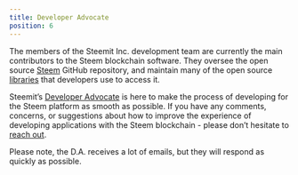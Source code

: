 ```yaml
---
title: Developer Advocate
position: 6
---
```


The members of the Steemit Inc. development team are currently the main contributors to the Steem blockchain software. They oversee the open source [Steem](https://github.com/steemit/steem) GitHub repository, and maintain many of the open source [libraries](https://github.com/steemit) that developers use to access it.

Steemit’s [Developer Advocate](mailto:da@steemit.com) is here to make the process of developing for the Steem platform as smooth as possible. If you have any comments, concerns, or suggestions about how to improve the experience of developing applications with the Steem blockchain - please don’t hesitate to [reach out](mailto:da@steemit.com). 

Please note, the D.A. receives a lot of emails, but they will respond as quickly as possible.
  

